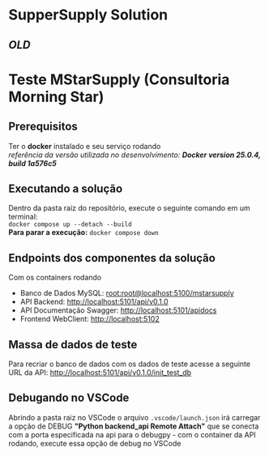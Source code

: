 # SupperSupply Solution


_OLD_
---

# Teste MStarSupply (Consultoria Morning Star)

## Prerequisitos
Ter o **docker** instalado e seu serviço rodando\
_referência da versão utilizada no desenvolvimento: **Docker version 25.0.4, build 1a576c5**_

## Executando a solução 
Dentro da pasta raiz do repositório, execute o seguinte comando em um terminal:\
`docker compose up --detach --build`\
**Para parar a execução:** `docker compose down`

## Endpoints dos componentes da solução
Com os containers rodando
- Banco de Dados MySQL: <root:root@localhost:5100/mstarsupply>
- API Backend: <http://localhost:5101/api/v0.1.0>
- API Documentação Swagger: <http://localhost:5101/apidocs>
- Frontend WebClient: <http://localhost:5102>

## Massa de dados de teste
Para recriar o banco de dados com os dados de teste acesse a seguinte URL da API: <http://localhost:5101/api/v0.1.0/init_test_db>

## Debugando no VSCode
Abrindo a pasta raiz no VSCode o arquivo `.vscode/launch.json` irá carregar a opção de DEBUG **"Python backend_api Remote Attach"** que se conecta com a porta especificada na api para o debugpy - com o container da API rodando, execute essa opção de debug no VSCode

